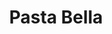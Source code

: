 ---
title: "Pasta Bella"
address: "Austin Friar Street, Mullingar, Co. Westmeath"
tel: "+353 (0)44 934 7965"
county: "Westmeath"
category: "Italian Restaurants"
type: "Content"
lat: "53.52598190307617"
lng: "-7.3353352546691895"
---